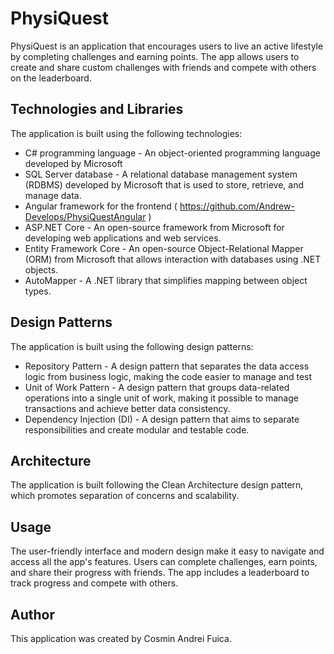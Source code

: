 # PhysiQuest

PhysiQuest is an application that encourages users to live an active lifestyle by completing challenges and earning points. The app allows users to create and share custom challenges with friends and compete with others on the leaderboard.


## Technologies and Libraries

The application is built using the following technologies:

-   C# programming language - An object-oriented programming language developed by Microsoft
-   SQL Server database - A relational database management system (RDBMS) developed by Microsoft that is used to store, retrieve, and manage data.
-   Angular framework for the frontend ( https://github.com/Andrew-Develops/PhysiQuestAngular )
-   ASP.NET Core - An open-source framework from Microsoft for developing web applications and web services.
-   Entity Framework Core - An open-source Object-Relational Mapper (ORM) from Microsoft that allows interaction with databases using .NET objects.
-   AutoMapper - A .NET library that simplifies mapping between object types.

## Design Patterns

The application is built using the following design patterns:

-   Repository Pattern - A design pattern that separates the data access logic from business logic, making the code easier to manage and test
-   Unit of Work Pattern - A design pattern that groups data-related operations into a single unit of work, making it possible to manage transactions and achieve better data consistency.
-   Dependency Injection (DI) - A design pattern that aims to separate responsibilities and create modular and testable code.


## Architecture

The application is built following the Clean Architecture design pattern, which promotes separation of concerns and scalability.

## Usage

The user-friendly interface and modern design make it easy to navigate and access all the app's features. Users can complete challenges, earn points, and share their progress with friends. The app includes a leaderboard to track progress and compete with others.

## Author

This application was created by Cosmin Andrei Fuica.
